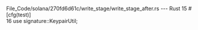 File_Code/solana/270fd6d61c/write_stage/write_stage_after.rs --- Rust
15 #[cfg(test)]                                                                                                                                                
16 use signature::KeypairUtil;                                                                                                                                 

